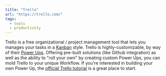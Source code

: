 ```yaml
---
title: "Trello"
url: "https://trello.com/"
tags:
  - tools
  - productivity
---
```


Trello is a free organizational / project management tool that lets you manages your tasks in a [Kanban](https://www.atlassian.com/agile/kanban) style. Trello is highly-customizable, by way of their [Power Ups](https://trello.com/power-ups). Offering pre-built solutions (like Github integration) as well as the ability to "roll your own" by creating custom Power Ups, you can mold Trello to your unique Workflow. If you're interested in building your own Power Up, the [official Trello tutorial](https://tech.trello.com/power-up-tutorial-part-one/) is a great place to start.
